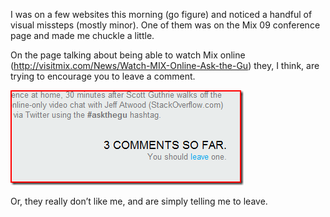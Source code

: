 I was on a few websites this morning (go figure) and noticed a handful of visual missteps (mostly minor). One of them
was on the Mix 09 conference page and made me chuckle a little.

On the page talking about being able to watch Mix online (<http://visitmix.com/News/Watch-MIX-Online-Ask-the-Gu>) they,
I think, are trying to encourage you to leave a comment.

<img alt='Funny' src='/assets/images/fun.png' class='blogimage img-responsive'>

Or, they really don’t like me, and are simply telling me to leave.